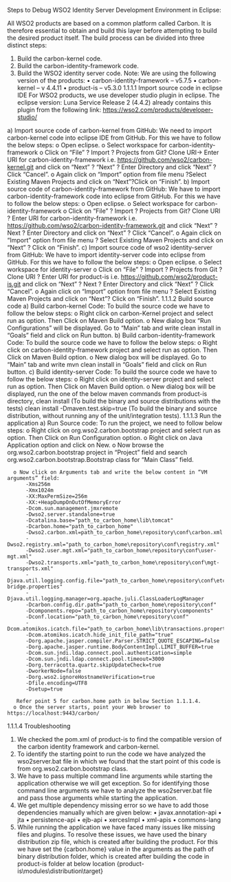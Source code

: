 Steps to Debug WSO2 Identity Server Development Environment in Eclipse:

All WSO2 products are based on a common platform called Carbon. It is therefore essential to obtain and build this layer before attempting to build the desired product itself. The build process can be divided into three distinct steps:
1.	Build the carbon-kernel code.
2.	Build the carbon-identity-framework code.
3.	Build the WSO2 identity server code.
Note: We are using the following version of the products:
  •	carbon-identity-framework – v5.7.5
  •	carbon-kernel – v 4.4.11
  •	product-is – v5.3.0
1.1.1.1	Import source code in eclipse IDE
For WSO2 products, we use developer studio plugin in eclipse. The eclipse version: Luna Service Release 2 (4.4.2) already contains this plugin from the following link: https://wso2.com/products/developer-studio/

  a)	Import source code of carbon-kernel from GitHub: We need to import carbon-kernel code into eclipse IDE from GitHub. For this we have to follow the below steps:
      o	Open eclipse.
      o	Select workspace for carbon-identity-framework
      o	Click on “File” ? Import ? Projects from Git? Clone URI-> Enter URI for carbon-identity-framework i.e. https://github.com/wso2/carbon-kernel.git and click on “Next” ? “Next” ? Enter Directory and click “Next” ? Click “Cancel”.
      o	Again click on “Import” option from file menu ?Select Existing Maven Projects and click on “Next”?Click on “Finish”.
  b)	Import source code of carbon-identity-framework from GitHub: We have to import carbon-identity-framework code into eclipse from GitHub. For this we have to follow the below steps:
      o	Open eclipse.
      o	Select workspace for carbon-identity-framework
      o	Click on “File” ? Import ? Projects from Git? Clone URI ? Enter URI for carbon-identity-framework i.e. https://github.com/wso2/carbon-identity-framework.git and click “Next” ? Next ? Enter Directory and click on “Next” ? Click “Cancel”.
      o	Again click on “Import” option from file menu ? Select Existing Maven Projects and click on “Next” ? Click on “Finish”.
  c)	Import source code of wso2 identity-server from GitHub: We have to import identity-server code into eclipse from GitHub. For this we have to follow the below steps:
      o	Open eclipse.
      o	Select workspace for identity-server
      o	Click on “File” ? Import ? Projects from Git ? Clone URI ? Enter URI for product-is i.e. https://github.com/wso2/product-is.git and click on “Next” ? Next ? Enter Directory and click “Next” ? Click “Cancel”.
      o	Again click on “Import” option from file menu ? Select Existing Maven Projects and click on “Next”? Click on “Finish”.
1.1.1.2	Build source code
  a)	Build carbon-kernel Code: To build the source code we have to follow the below steps:
      o	Right click on carbon-Kernel project and select run as option. Then Click on Maven Build option.
      o	New dialog box “Run Configurations” will be displayed. Go to “Main” tab and write clean install in “Goals” field and click on Run button.
  b)	Build carbon-identity-framework Code: To build the source code we have to follow the below steps:
      o	Right click on carbon-identity-framework project and select run as option. Then Click on Maven Build option.
      o	New dialog box will be displayed. Go to “Main” tab and write mvn clean install in “Goals” field and click on Run button.
  c)	Build identity-server Code: To build the source code we have to follow the below steps:
      o	Right click on identity-server project and select run as option. Then Click on Maven Build option.
      o	New dialog box will be displayed, run the one of the below maven commands from product-is directory,
        clean install
          (To build the binary and source distributions with the tests)
        clean install -Dmaven.test.skip=true
          (To build the binary and source distribution, without running any of the unit/integration tests).
1.1.1.3	Run the application
  a)	Run Source code: To run the project, we need to follow below steps:
      o	Right click on org.wso2.carbon.bootstrap project and select run as option. Then Click on Run Configuration option.
      o	Right click on Java Application option and click on New.
      o	Now browse the org.wso2.carbon.bootstrap project in “Project” field and search org.wso2.carbon.bootstrap.Bootstrap class for “Main Class” field.

      o	Now click on Arguments tab and write the below content in “VM arguments” field:
          -Xms256m
          -Xmx1024m
          -XX:MaxPermSize=256m
          -XX:+HeapDumpOnOutOfMemoryError
          -Dcom.sun.management.jmxremote
          -Dwso2.server.standalone=true
          -Dcatalina.base="path_to_carbon_home\lib\tomcat"
          -Dcarbon.home="path_to_carbon_home"
          -Dwso2.carbon.xml=path_to_carbon_home\repository\conf\carbon.xml
          -Dwso2.registry.xml="path_to_carbon_home\repository\conf\registry.xml"
          -Dwso2.user.mgt.xml="path_to_carbon_home\repository\conf\user-mgt.xml"
          -Dwso2.transports.xml="path_to_carbon_home\repository\conf\mgt-transports.xml"
          -Djava.util.logging.config.file="path_to_carbon_home\repository\conf\etc\logging-bridge.properties"
          -Djava.util.logging.manager=org.apache.juli.ClassLoaderLogManager
          -Dcarbon.config.dir.path="path_to_carbon_home\repository\conf"
          -Dcomponents.repo="path_to_carbon_home\repository\components"
          -Dconf.location="path_to_carbon_home\repository\conf"
          -Dcom.atomikos.icatch.file="path_to_carbon_home\lib\transactions.properties"
          -Dcom.atomikos.icatch.hide_init_file_path="true"
          -Dorg.apache.jasper.compiler.Parser.STRICT_QUOTE_ESCAPING=false
          -Dorg.apache.jasper.runtime.BodyContentImpl.LIMIT_BUFFER=true
          -Dcom.sun.jndi.ldap.connect.pool.authentication=simple
          -Dcom.sun.jndi.ldap.connect.pool.timeout=3000
          -Dorg.terracotta.quartz.skipUpdateCheck=true
          -DworkerNode=false
          -Dorg.wso2.ignoreHostnameVerification=true
          -Dfile.encoding=UTF8
          -Dsetup=true

       Refer point 5 for carbon.home path in below Section 1.1.1.4.
      o	Once the server starts, point your Web browser to https://localhost:9443/carbon/
1.1.1.4	Troubleshooting
  1.	We checked the pom.xml of product-is to find the compatible version of the carbon identity framework and carbon-kernel.
  2.	To identify the starting point to run the code we have analyzed the wso2server.bat file in which we found that the start point of this code is from org.wso2.carbon.bootstrap class.
  3.	We have to pass multiple command line arguments while starting the application otherwise we will get exception. So for identifying those command line arguments we have to analyze the wso2server.bat file and pass those arguments while starting the application.
  4.	We get multiple dependency missing error so we have to add those dependencies manually which are given below:
      •	javax.annotation-api
      •	jta
      •	persistence-api
      •	ejb-api
      •	xercesImpl
      •	xml-apis
      •	commons-lang
  5.	While running the application we have faced many issues like missing files and plugins. To resolve these issues, we have used the binary distribution zip file, which is created after building the product. For this we have set the {carbon.home} value in the arguments as the path of binary distribution folder, which is created after building the code in product-is folder at below location
           {product-is\modules\distribution\target}
